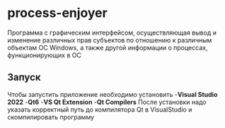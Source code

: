 # process-enjoyer
Программа с графическим интерфейсом, осуществляющая вывод и изменение различных прав субъектов по отношению к различным объектам ОС Windows, а также другой информации о процессах, функционирующих в ОС
## Запуск
Чтобы запустить приложение необходимо установить 
-**Visual Studio 2022**
-**Qt6**
-**VS Qt Extension**
-**Qt Compilers**
После установки надо указать корректный путь до компилятора Qt в VisualStudio и скомпилировать программу
